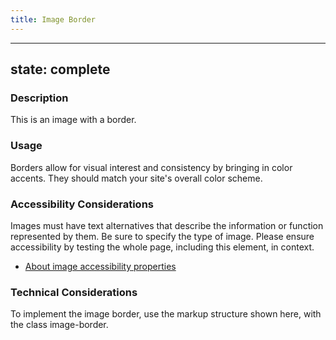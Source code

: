 ```yaml
---
title: Image Border
---
```


---
state: complete
---

### Description
This is an image with a border.

### Usage
Borders allow for visual interest and consistency by bringing in color accents. They should match your site's overall color scheme.

### Accessibility Considerations
Images must have text alternatives that describe the information or function represented by them. Be sure to specify the type of image. Please ensure accessibility by testing the whole page, including this element, in context.

* <a href="https://www.w3.org/WAI/tutorials/images/">About image accessibility properties</a>

<!-- ### SEO Considerations
This section is left intentionally blank and is for future consideration. -->

### Technical Considerations
To implement the image border, use the markup structure shown here, with the class image-border.
